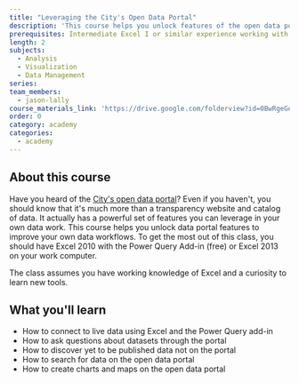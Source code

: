 ```yaml
---
title: "Leveraging the City's Open Data Portal"
description: 'This course helps you unlock features of the open data portal to improve your own data workflows. To get the most out of this class, you should have Excel 2010 with the Power Query Add-in (free) or Excel 2013 on your work computer.'
prerequisites: Intermediate Excel I or similar experience working with Excel
length: 2
subjects:
  - Analysis
  - Visualization
  - Data Management
series:
team_members:
  - jason-lally
course_materials_link: 'https://drive.google.com/folderview?id=0BwRgeGq-b8f9M1BvYlRnQlBKWG8&usp=sharing'
order: 0
category: academy
categories:
  - academy
---
```



## About this course

Have you heard of the [City's open data portal](https://data.sfgov.org)? Even if you haven't, you should know that it's much more than a transparency website and catalog of data. It actually has a powerful set of features you can leverage in your own data work. This course helps you unlock data portal features to improve your own data workflows. To get the most out of this class, you should have Excel 2010 with the Power Query Add-in (free) or Excel 2013 on your work computer.

The class assumes you have working knowledge of Excel and a curiosity to learn new tools.

## What you'll learn

* How to connect to live data using Excel and the Power Query add-in
* How to ask questions about datasets through the portal
* How to discover yet to be published data not on the portal
* How to search for data on the open data portal
* How to create charts and maps on the open data portal